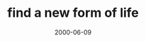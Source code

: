 ---
layout: base.njk
title : 'find a new form of life' 
view_title : 'None' 
year : '2000' 
date : '2000-06-09' 
img_file : '/drawing/newlife.png' 
html_file : 'newlife' 
next_html : 'huffing.html' 
year_order : '393' 
permalink : "title/{{html_file}}.html"
---